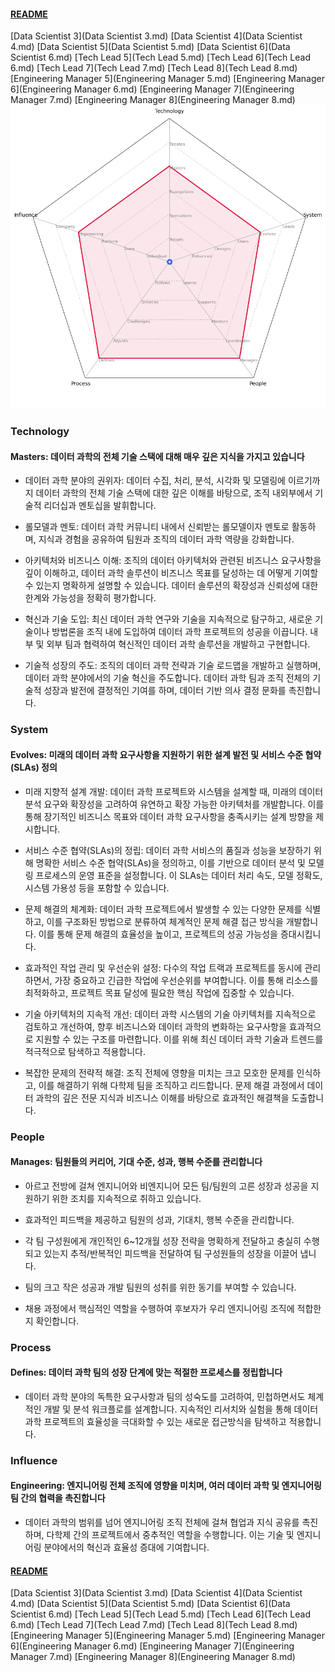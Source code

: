 
#### [README](README.md)
[Data Scientist 3](Data Scientist 3.md)
[Data Scientist 4](Data Scientist 4.md)
[Data Scientist 5](Data Scientist 5.md)
[Data Scientist 6](Data Scientist 6.md)
[Tech Lead 5](Tech Lead 5.md)
[Tech Lead 6](Tech Lead 6.md)
[Tech Lead 7](Tech Lead 7.md)
[Tech Lead 8](Tech Lead 8.md)
[Engineering Manager 5](Engineering Manager 5.md)
[Engineering Manager 6](Engineering Manager 6.md)
[Engineering Manager 7](Engineering Manager 7.md)
[Engineering Manager 8](Engineering Manager 8.md)
<picture>
  <img alt="Template Chart" src="charts/Engineering Manager 7.png">
</picture>

        
### Technology
            
#### Masters: 데이터 과학의 전체 기술 스택에 대해 매우 깊은 지식을 가지고 있습니다

* 데이터 과학 분야의 권위자: 데이터 수집, 처리, 분석, 시각화 및 모델링에 이르기까지 데이터 과학의 전체 기술 스택에 대한 깊은 이해를 바탕으로, 조직 내외부에서 기술적 리더십과 멘토십을 발휘합니다.

* 롤모델과 멘토: 데이터 과학 커뮤니티 내에서 신뢰받는 롤모델이자 멘토로 활동하며, 지식과 경험을 공유하여 팀원과 조직의 데이터 과학 역량을 강화합니다.

* 아키텍처와 비즈니스 이해: 조직의 데이터 아키텍처와 관련된 비즈니스 요구사항을 깊이 이해하고, 데이터 과학 솔루션이 비즈니스 목표를 달성하는 데 어떻게 기여할 수 있는지 명확하게 설명할 수 있습니다. 데이터 솔루션의 확장성과 신뢰성에 대한 한계와 가능성을 정확히 평가합니다.

* 혁신과 기술 도입: 최신 데이터 과학 연구와 기술을 지속적으로 탐구하고, 새로운 기술이나 방법론을 조직 내에 도입하여 데이터 과학 프로젝트의 성공을 이끕니다. 내부 및 외부 팀과 협력하여 혁신적인 데이터 과학 솔루션을 개발하고 구현합니다.

* 기술적 성장의 주도: 조직의 데이터 과학 전략과 기술 로드맵을 개발하고 실행하며, 데이터 과학 분야에서의 기술 혁신을 주도합니다. 데이터 과학 팀과 조직 전체의 기술적 성장과 발전에 결정적인 기여를 하며, 데이터 기반 의사 결정 문화를 촉진합니다.
        
### System
            
#### Evolves: 미래의 데이터 과학 요구사항을 지원하기 위한 설계 발전 및 서비스 수준 협약(SLAs) 정의

* 미래 지향적 설계 개발: 데이터 과학 프로젝트와 시스템을 설계할 때, 미래의 데이터 분석 요구와 확장성을 고려하여 유연하고 확장 가능한 아키텍처를 개발합니다. 이를 통해 장기적인 비즈니스 목표와 데이터 과학 요구사항을 충족시키는 설계 방향을 제시합니다.

* 서비스 수준 협약(SLAs)의 정립: 데이터 과학 서비스의 품질과 성능을 보장하기 위해 명확한 서비스 수준 협약(SLAs)을 정의하고, 이를 기반으로 데이터 분석 및 모델링 프로세스의 운영 표준을 설정합니다. 이 SLAs는 데이터 처리 속도, 모델 정확도, 시스템 가용성 등을 포함할 수 있습니다.

* 문제 해결의 체계화: 데이터 과학 프로젝트에서 발생할 수 있는 다양한 문제를 식별하고, 이를 구조화된 방법으로 분류하여 체계적인 문제 해결 접근 방식을 개발합니다. 이를 통해 문제 해결의 효율성을 높이고, 프로젝트의 성공 가능성을 증대시킵니다.

* 효과적인 작업 관리 및 우선순위 설정: 다수의 작업 트랙과 프로젝트를 동시에 관리하면서, 가장 중요하고 긴급한 작업에 우선순위를 부여합니다. 이를 통해 리소스를 최적화하고, 프로젝트 목표 달성에 필요한 핵심 작업에 집중할 수 있습니다.

* 기술 아키텍처의 지속적 개선: 데이터 과학 시스템의 기술 아키텍처를 지속적으로 검토하고 개선하여, 향후 비즈니스와 데이터 과학의 변화하는 요구사항을 효과적으로 지원할 수 있는 구조를 마련합니다. 이를 위해 최신 데이터 과학 기술과 트렌드를 적극적으로 탐색하고 적용합니다.

* 복잡한 문제의 전략적 해결: 조직 전체에 영향을 미치는 크고 모호한 문제를 인식하고, 이를 해결하기 위해 다학제 팀을 조직하고 리드합니다. 문제 해결 과정에서 데이터 과학의 깊은 전문 지식과 비즈니스 이해를 바탕으로 효과적인 해결책을 도출합니다.
        
### People
            
#### Manages: 팀원들의 커리어, 기대 수준, 성과, 행복 수준를 관리합니다

* 아르고 전방에 걸쳐 엔지니어와 비엔지니어 모든 팀/팀원의 고른 성장과 성공을 지원하기 위한 조치를 지속적으로 취하고 있습니다.

* 효과적인 피드백을 제공하고 팀원의 성과, 기대치, 행복 수준을 관리합니다.

* 각 팀 구성원에게 개인적인 6~12개월 성장 전략을 명확하게 전달하고 충실히 수행되고 있는지 추적/반복적인 피드백을 전달하여 팀 구성원들의 성장을 이끌어 냅니다.

* 팀의 크고 작은 성공과 개발 팀원의 성취를 위한 동기를 부여할 수 있습니다.

* 채용 과정에서 핵심적인 역할을 수행하여 후보자가 우리 엔지니어링 조직에 적합한지 확인합니다.
### Process
            
#### Defines: 데이터 과학 팀의 성장 단계에 맞는 적절한 프로세스를 정립합니다

* 데이터 과학 분야의 독특한 요구사항과 팀의 성숙도를 고려하여, 민첩하면서도 체계적인 개발 및 분석 워크플로를 설계합니다. 지속적인 리서치와 실험을 통해 데이터 과학 프로젝트의 효율성을 극대화할 수 있는 새로운 접근방식을 탐색하고 적용합니다.
### Influence
            
#### Engineering: 엔지니어링 전체 조직에 영향을 미치며, 여러 데이터 과학 및 엔지니어링 팀 간의 협력을 촉진합니다

* 데이터 과학의 범위를 넘어 엔지니어링 조직 전체에 걸쳐 협업과 지식 공유를 촉진하며, 다학제 간의 프로젝트에서 중추적인 역할을 수행합니다. 이는 기술 및 엔지니어링 분야에서의 혁신과 효율성 증대에 기여합니다.
#### [README](README.md)
[Data Scientist 3](Data Scientist 3.md)
[Data Scientist 4](Data Scientist 4.md)
[Data Scientist 5](Data Scientist 5.md)
[Data Scientist 6](Data Scientist 6.md)
[Tech Lead 5](Tech Lead 5.md)
[Tech Lead 6](Tech Lead 6.md)
[Tech Lead 7](Tech Lead 7.md)
[Tech Lead 8](Tech Lead 8.md)
[Engineering Manager 5](Engineering Manager 5.md)
[Engineering Manager 6](Engineering Manager 6.md)
[Engineering Manager 7](Engineering Manager 7.md)
[Engineering Manager 8](Engineering Manager 8.md)